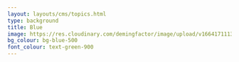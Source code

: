 ```yaml
---
layout: layouts/cms/topics.html
type: background
title: Blue
image: https://res.cloudinary.com/demingfactor/image/upload/v1664171113/storytelling/banners/sasa-blue-banner.svg
bg_colour: bg-blue-500
font_colour: text-green-900
---
```


